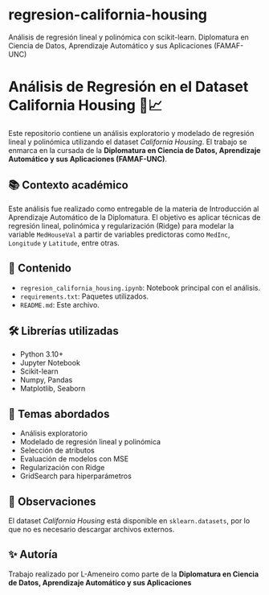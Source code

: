 # regresion-california-housing
Análisis de regresión lineal y polinómica con scikit-learn. 
Diplomatura en Ciencia de Datos, Aprendizaje Automático y sus Aplicaciones (FAMAF-UNC)

# Análisis de Regresión en el Dataset California Housing 🏡📈

Este repositorio contiene un análisis exploratorio y modelado de regresión lineal y polinómica utilizando el dataset *California Housing*. 
El trabajo se enmarca en la cursada de la **Diplomatura en Ciencia de Datos, Aprendizaje Automático y sus Aplicaciones (FAMAF-UNC)**.

## 📚 Contexto académico

Este análisis fue realizado como entregable de la materia de Introducción al Aprendizaje Automático de la Diplomatura. El objetivo es aplicar técnicas de regresión lineal, polinómica y regularización (Ridge) para modelar la variable `MedHouseVal` a partir de variables predictoras como `MedInc`, `Longitude` y `Latitude`, entre otras.

## 📁 Contenido

- `regresion_california_housing.ipynb`: Notebook principal con el análisis.
- `requirements.txt`: Paquetes utilizados.
- `README.md`: Este archivo.

## 🛠 Librerías utilizadas

- Python 3.10+
- Jupyter Notebook
- Scikit-learn
- Numpy, Pandas
- Matplotlib, Seaborn

## 🧠 Temas abordados

- Análisis exploratorio
- Modelado de regresión lineal y polinómica
- Selección de atributos
- Evaluación de modelos con MSE
- Regularización con Ridge
- GridSearch para hiperparámetros

## 📌 Observaciones

El dataset *California Housing* está disponible en `sklearn.datasets`, por lo que no es necesario descargar archivos externos.

## ✨ Autoría

Trabajo realizado por L-Ameneiro como parte de la **Diplomatura en Ciencia de Datos, Aprendizaje Automático y sus Aplicaciones**
